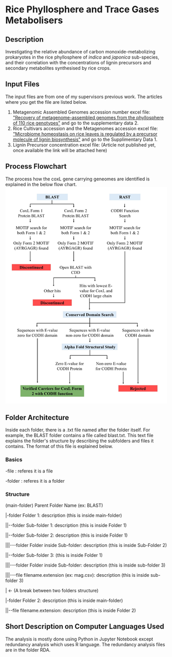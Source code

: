 # Rice Phyllosphere and Trace Gases Metabolisers

## Description
Investigating the relative abundance of carbon monoxide-metabolizing prokaryotes in the rice phyllosphere of *indica* and *japonica* sub-species, and their correlation with the concentrations of lignin precursors and secondary metabolites synthesised by rice crops.

## Input Files
The input files are from one of my supervisors previous work. The articles where you get the file are listed below.
1) Metagenomic Assembled Genomes accession number excel file: ["Recovery of metagenome-assembled genomes from the phyllosphere of 110 rice genotypes"](https://doi.org/10.1038/s41597-022-01320-7) and go to the supplementary data 2.
2) Rice Cultivars accession and the Metagenomes accession excel file: ["Microbiome homeostasis on rice leaves is regulated by a precursor molecule of lignin biosynthesis"](https://doi.org/10.1038/s41467-023-44335-3) and go to the Supplimentary Data 1.
3) Lignin Precursor concentration excel file: (Article not published yet, once available the link will be attached here)

## Process Flowchart
The process how the coxL gene carrying geneomes are identified is explained in the below flow chart.
![The process how the coxL gene carrying geneomes are identified is explained in the flow chart.](Raw_Data/work_flow.jpg)

## Folder Architecture
Inside each folder, there is a .txt file named after the folder itself. For example, the BLAST folder contains a file called blast.txt. This text file explains the folder's structure by describing the subfolders and files it contains. The format of this file is explained below.

### Basics
-file : referes it is a file

-folder : referes it is a folder

### Structure
(main-folder) Parent Folder Name (ex: BLAST)

|-folder Folder 1: description (this is inside main-folder)

||--folder Sub-folder 1: description (this is inside Folder 1)

||--folder Sub-folder 2: description (this is inside Folder 1)

|||---folder Folder inside Sub-folder: description (this is inside Sub-Folder 2)

||--folder Sub-folder 3: (this is inside Folder 1)

|||---folder Folder inside Sub-folder: description (this is inside sub-folder 3)

|||---file filename.extension (ex: mag.csv): description (this is inside sub-folder 3)

| <- (A break between two folders structure)

|-folder Folder 2: description (this is inside main-folder)

||--file filename.extension: description (this is inside Folder 2)

## Short Description on Computer Languages Used
The analysis is mostly done using Python in Jupyter Notebook except redundancy analysis which uses R language. The redundancy analysis files are in the folder RDA.
